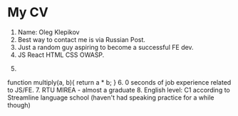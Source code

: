 # My CV
1. Name: Oleg Klepikov
2. Best way to contact me is via Russian Post.
3. Just a random guy aspiring to become a successful FE dev.
4. JS React HTML CSS OWASP.
5. ```
function multiply(a, b){
  return a * b;
}
6. 0 seconds of job experience related to JS/FE.
7. RTU MIREA - almost a graduate
8. English level: C1 according to Streamline language school (haven't had speaking practice for a while though)

